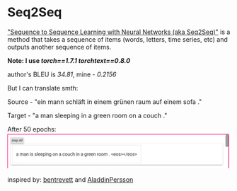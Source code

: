 # Seq2Seq

["Sequence to Sequence Learning with Neural Networks (aka Seq2Seq)"](https://arxiv.org/abs/1409.3215) is a method that takes a sequence of items (words, letters, time series, etc) and outputs another sequence of items.


**Note:
I use _torch==1.7.1 torchtext==0.8.0_**


author's BLEU is _34.81_, 
mine - _0.2156_

<div>
<p>
But I can translate smth:

Source - "ein mann schläft in einem grünen raum auf einem sofa ."

Target - "a man sleeping in a green room on a couch ."
</p></div>

After 50 epochs:
![](step49.png)

inspired by:
[bentrevett](https://github.com/bentrevett/pytorch-seq2seq)
and
[AladdinPersson](https://www.youtube.com/watch?v=EoGUlvhRYpk&t=1482s&ab_channel=AladdinPersson)